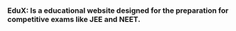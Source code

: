 ### EduX:  Is a educational website designed for the preparation for competitive exams like JEE and NEET.
